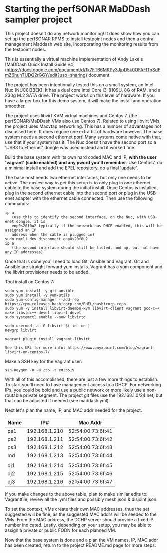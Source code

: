 # Starting the perfSONAR MaDDash sampler project

This project doesn't do any network monitoring! It does show how you can set up the perfSONAR RPMS to install testpoint nodes and then a central management Maddash web site, incorporating the monitoring results from the testpoint nodes.



This is essentially a virtual machine implementation of Andy Lake's [MaDDash Quick Install Guide v4](https://docs.google.com/document/d/1k7FT66MKPy3JjpD5k0OFAFlTpSdFmZ6huhTUDQ2rGGY/edit?usp=sharing} document.


The project has been intentionally tested this on a small system, an Intel Nuc (NUC8i3BEK). It has a dual core Intel Core i3-8109U, 8G of RAM, and a 230g M.2 SATA drive. The project works on this level of hardware. If you have a larger box for this demo system, it will make the install and operation smoother.


The project uses libvirt KVM virtual machines and Centos 7, (the perfSONAR/MaDDash VMs also use Centos 7). Related to using libvirt VMs, the project uses Macvtap networking. This has a number of advantages not discussed here. It does require one extra bit of hardware however. The base system needs a second ethernet port! Many systems come native with that, use that if your system has it. The Nuc doesn't have the second port so a 'USB3 to Ethernet' dongle was used instead and it worked fine.


Build the base system with its own hard coded MAC and IP, **with the user 'vagrant' (sudo enabled) and any pword you'll remember**. Use Centos7, do a minimal install and add the EPEL repository, do a final 'update'.

The base host needs two ethernet interfaces, but only one needs to be active.  The easiest way to get this setup is to only plug in one ethernet cable to the base system during the initial install.  Once Centos is installed, plug in the second ethernet cable into the second port or plug in the USB-enet adapter with the ethernet cable connected.  Then use the following commands:
```
ip a
   (use this to identify the second interface, on the Nuc, with USB-enet dongle, it is
   enp0s20f0u2 typically if the network has DHCP enabled, this will be assigned an IP
   address when the cable is plugged in)
sudo nmcli dev disconnect enp0s20f0u2
ip a
   (the second interface should still be listed, and up, but not have any IP addresses)
```


Once that is done you'll need to load Git, Ansible and Vagrant. Git and Ansible are straight forward yum installs. Vagrant has a yum component and the libvirt provisioner needs to be added.

Tool install on Centos 7:
```
sudo yum install -y git ansible
sudo yum install -y yum-utils
sudo yum-config-manager --add-rep https://rpm.releases.hashicorp.com/RHEL/hashicorp.repo
sudo yum -y install libvirt-daemon-kvm libvirt-client vagrant gcc-c++ make libstdc++-devel libvirt-devel
sudo systemctl enable --now libvirtd
  
sudo usermod -a -G libvirt $( id -un ) 
newgrp libvirt

vagrant plugin install vagrant-libvirt

See this URL for more info: https://www.onyxpoint.com/blog/vagrant-libvirt-on-centos-7/
```

Make a SSH key for the Vagrant user:
```
ssh-keygen -o -a 256 -t ed25519
```


With all of this accomplished, there are just a few more things to establish.  To start you'll need to have management access to a DHCP. For networking IPs, you could be bold and use a public network or more likely use a non-routable private segment. The project git files use the 192.168.1.0/24 net, but that can be adjusted if needed (see maddash.yml).


Next let's plan the name, IP, and MAC addr needed for the project.

|Name |IP# |Mac Addr |
| ---| ---| ---|
|ps1|192.168.1.210|52:54:00:73:6f:41|
|ps2|192.168.1.211|52:54:00:73:6f:42|
|ps3|192.168.1.212|52:54:00:73:6f:43|
|md|192.168.1.213|52:54:00:73:6f:44|
|  |  |  |  |
|dj1|192.168.1.214|52:54:00:73:6f:45|
|dj2|192.168.1.215|52:54:00:73:6f:46|
|dj3|192.168.1.216|52:54:00:73:6f:47|

If you make changes to the above table, plan to make similar edits to: Vagrantfile, review all the .yml files and possibly mesh.json & disjoint.json.


To set the context, VMs create their own MAC addresses, thus the set suggested will be fine, as the suggested MAC addrs will be seeded to the VMs. From the MAC address, the DCHP server should provide a fixed IP number indicated.  Lastly, depending on your setup, you may be able to assign a private or public FQDN for each planned VM.


Now that the base system is done and a plan the VM names, IP, MAC addr has been created, return to the project README.md page for more steps.
